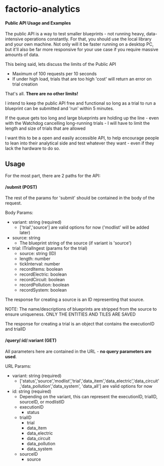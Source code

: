 # factorio-analytics

#### Public API Usage and Examples

The public API is a way to test smaller blueprints - not running heavy, data-intensive operations constantly. 
For that, you should use the local library and your own machine. Not only will it be faster running on a desktop PC, 
but it'll also be far more responsive for your use case if you require massive amounts of data.

This being said, lets discuss the limits of the Public API
- Maximum of 100 requests per 10 seconds
- If under high load, trials that are too high 'cost' will return an error on trial creation

That's all. **There are no other limits!**

I intend to keep the public API free and functional so long as a trial to run a blueprint can be submitted and 'run' within 5 minutes. 

If the queue gets too long and large blueprints are holding up the line - even with the Watchdog cancelling long-running trials - I will have to limit the length and size of trials that are allowed

I want this to be a open and easily accessible API, to help encourage people to lean into their analytical side and test whatever they want - even if they lack the hardware to do so.

## Usage

For the most part, there are 2 paths for the API:

#### /submit (POST)
The rest of the params for 'submit' should be contained in the body of the request.

Body Params:
- variant: string (required) 
  - ['trial','source'] are valid options for now ('modlist' will be added later)
- source: string
  - The blueprint string of the source (if variant is 'source')
- trial: ITrialIngest (params for the trial)
  - source: string (ID)
  - length: number
  - tickInterval: number
  - recordItems: boolean
  - recordElectric: boolean
  - recordCircuit: boolean
  - recordPollution: boolean
  - recordSystem: boolean

The response for creating a source is an ID representing that source.

NOTE: The name/descriptions of blueprints are stripped from the source to ensure uniqueness. ONLY THE ENTITIES AND TILES ARE SAVED

The response for creating a trial is an object that contains the executionID and trialID

#### /query/:id/:variant (GET)
All parameters here are contained in the URL -  **no query parameters are used**.

URL Params:
- variant: string (required)
  - ['status','source','modlist','trial','data_item','data_electric','data_circuit','data_pollution','data_system', 'data_all'] are valid options for now
- id: string (required)
  - Depending on the variant, this can represent the executionID, trialID, sourceID, or modlistID
  - executionID
    - status
  - trialID
    - trial
    - data_item
    - data_electric
    - data_circuit
    - data_pollution
    - data_system
  - sourceID
    - source
